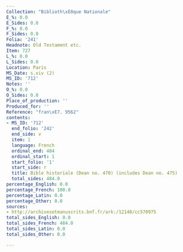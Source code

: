 ```yaml
---
Collection: "Biblioth\xE8que Nationale"
E_%: 0.0
E_Sides: 0.0
F_%: 0.0
F_Sides: 0.0
Folia: '241'
Headnote: Old Testament etc.
Item: 727
L_%: 0.0
L_Sides: 0.0
Location: Paris
MS_Date: s.xiv (2)
MS_ID: '712'
Notes: ''
O_%: 0.0
O_Sides: 0.0
Place_of_production: ''
Produced_for: ''
Reference: "fran\xE7. 9562"
contents:
- MS_ID: '712'
  end_folio: '242'
  end_side: v
  item: 1
  language: French
  ordinal_end: 484
  ordinal_start: 1
  start_folio: '1'
  start_side: r
  title: Bible historiale (Dean no. 470) (includes Dean no. 475)
  total_sides: 484.0
percentage_English: 0.0
percentage_French: 100.0
percentage_Latin: 0.0
percentage_Other: 0.0
sources:
- http://archivesetmanuscrits.bnf.fr/ark:/12148/cc570975
total_sides_English: 0.0
total_sides_French: 484.0
total_sides_Latin: 0.0
total_sides_Other: 0.0

---
```

